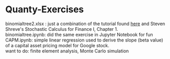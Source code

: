 # Quanty-Exercises

binomialtree2.xlsx : just a combination of the tutorial found [here](https://www.macroption.com/binomial-trees-excel/) and Steven Shreve's Stochastic Calculus for Finance I, Chapter 1. <br>
binomialtree.ipynb: did the same exercise in Jupyter Notebook for fun <br>
CAPM.ipynb: simple linear regression used to derive the slope (beta value) of a capital asset pricing model for Google stock.  <br>
want to do: finite element analysis, Monte Carlo simulation
